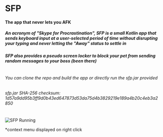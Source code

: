 # SFP
#### The app that never lets you AFK
##### An acronym of "Skype for Procrastination", SFP is a small Kotlin app that sends keyboard input at a user-selected period of time without disrupting your typing and never letting the "Away" status to settle in
##### SFP also provides a pseudo screen locker to block your pet from sending random messages to your boss (been there)
#
###### You can clone the repo and build the app or directly run the *sfp.jar* provided
###### sfp.jar SHA-256 checksum: *1d57a9dd95b3ff9d0b43ed647873d53da75d4b3829219e189a4b20c4eb3a2850*
#
![SFP Running](https://i.ibb.co/qpT4xvM/skypf.png "SFP running")

*context menu displayed on right click